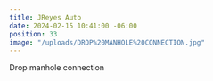 ```yaml
---
title: JReyes Auto
date: 2024-02-15 10:41:00 -06:00
position: 33
image: "/uploads/DROP%20MANHOLE%20CONNECTION.jpg"
---
```


Drop manhole connection